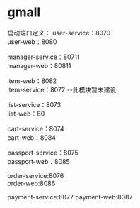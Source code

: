 # gmall

启动端口定义：
user-service：8070  
user-web：8080

manager-service：80711  
manager-web：80811

item-web：8082  
item-service：8072 --此模块暂未建设

list-service：8073  
list-web：80

cart-service：8074  
cart-web：8084  

passport-service：8075  
passport-web：8085

order-service:8076  
order-web:8086  

payment-service:8077
payment-web:8087


